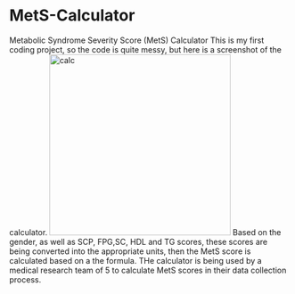 # MetS-Calculator
Metabolic Syndrome Severity Score (MetS) Calculator
This is my first coding project, so the code is quite messy, but here is a screenshot of the calculator.
<img width="325" alt="calc" src="https://user-images.githubusercontent.com/86757210/194110771-7eca5c8d-5dfe-4197-a962-bf894e9a00db.PNG">
Based on the gender, as well as SCP, FPG,SC, HDL and TG scores, these scores are being converted into the appropriate units, then the MetS score is calculated based on a the formula.
THe calculator is  being used by a medical research team of 5 to calculate MetS scores in their data collection process. 

